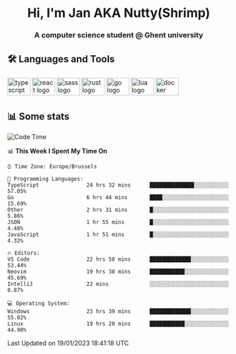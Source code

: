 <h1 align="center">Hi, I'm Jan AKA Nutty(Shrimp)</h1>
<h3 align="center">A computer science student @ Ghent university</h3>

<h2 align="left">🛠️ Languages and Tools</h2>

###

<div align="left">
  <img src="https://cdn.jsdelivr.net/gh/devicons/devicon/icons/typescript/typescript-original.svg" height="40" width="52" alt="typescript logo"  />
  <img src="https://cdn.jsdelivr.net/gh/devicons/devicon/icons/react/react-original.svg" height="40" width="52" alt="react logo"  />
  <img src="https://cdn.jsdelivr.net/gh/devicons/devicon/icons/sass/sass-original.svg" height="40" width="52" alt="sass logo"  />
  <img src="https://cdn.jsdelivr.net/gh/devicons/devicon/icons/rust/rust-plain.svg" height="40" width="52" alt="rust logo"  />
  <img src="https://cdn.jsdelivr.net/gh/devicons/devicon/icons/go/go-original.svg" height="40" width="52" alt="go logo"  />
  <img src="https://cdn.jsdelivr.net/gh/devicons/devicon/icons/lua/lua-original.svg" height="40" width="52" alt="lua logo"  />
  <img src="https://cdn.jsdelivr.net/gh/devicons/devicon/icons/docker/docker-original.svg" height="40" width="52" alt="docker logo"  />
</div>

<h2>📊 Some stats</h2>

<!--START_SECTION:waka-->
![Code Time](http://img.shields.io/badge/Code%20Time-2%2C436%20hrs%203%20mins-blue)

📊 **This Week I Spent My Time On** 

```text
⌚︎ Time Zone: Europe/Brussels

💬 Programming Languages: 
TypeScript               24 hrs 32 mins      ██████████████░░░░░░░░░░░   57.05% 
Go                       6 hrs 44 mins       ████░░░░░░░░░░░░░░░░░░░░░   15.69% 
Other                    2 hrs 31 mins       █░░░░░░░░░░░░░░░░░░░░░░░░   5.86% 
JSON                     1 hr 55 mins        █░░░░░░░░░░░░░░░░░░░░░░░░   4.48% 
JavaScript               1 hr 51 mins        █░░░░░░░░░░░░░░░░░░░░░░░░   4.32%

🔥 Editors: 
VS Code                  22 hrs 58 mins      █████████████░░░░░░░░░░░░   53.44% 
Neovim                   19 hrs 38 mins      ███████████░░░░░░░░░░░░░░   45.69% 
IntelliJ                 22 mins             ░░░░░░░░░░░░░░░░░░░░░░░░░   0.87%

💻 Operating System: 
Windows                  23 hrs 39 mins      █████████████░░░░░░░░░░░░   55.02% 
Linux                    19 hrs 20 mins      ███████████░░░░░░░░░░░░░░   44.98%

```


 Last Updated on 19/01/2023 18:41:18 UTC
<!--END_SECTION:waka-->
